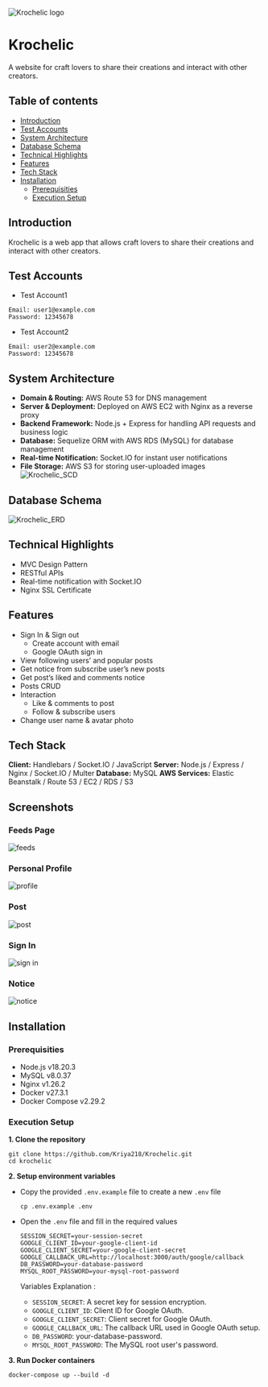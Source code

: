 ![Krochelic logo](https://github.com/user-attachments/assets/d2b73130-672a-45d8-980c-ebbb019c91ef)

# Krochelic
A website for craft lovers to share their creations and interact with other creators.

## Table of contents
- [Introduction](#Introduction)
- [Test Accounts](#Test-Accounts)
- [System Architecture](#System-Architecture)
- [Database Schema](#Database-Schema)
- [Technical Highlights](#Technical-Highlights)
- [Features](#Features)
- [Tech Stack](#Tech-Stack)
- [Installation](#Installation)
  - [Prerequisities](#Prerequisities)
  - [Execution Setup](#Execution-Setup)
## Introduction
Krochelic is a web app that allows craft lovers to share their creations and interact with other creators.
## Test Accounts
- Test Account1
```
Email: user1@example.com
Password: 12345678
```
- Test Account2
```
Email: user2@example.com
Password: 12345678
```
## System Architecture
- **Domain & Routing:** AWS Route 53 for DNS management
- **Server & Deployment:** Deployed on AWS EC2 with Nginx as a reverse proxy
- **Backend Framework:** Node.js + Express for handling API requests and business logic
- **Database:** Sequelize ORM with AWS RDS (MySQL) for database management
- **Real-time Notification:** Socket.IO for instant user notifications
- **File Storage:** AWS S3 for storing user-uploaded images
![Krochelic_SCD](https://github.com/user-attachments/assets/4b9e7530-824c-4c31-a32f-b5e8ae05b18a)

## Database Schema
![Krochelic_ERD](https://github.com/user-attachments/assets/964f63f8-1c65-4986-b19a-93302b2d8028)

## Technical Highlights
- MVC Design Pattern
- RESTful APIs
- Real-time notification with Socket.IO 
- Nginx SSL Certificate

## Features
- Sign In & Sign out
    - Create account with email
    - Google OAuth sign in
- View following users’ and popular posts
- Get notice from subscribe user’s new posts
- Get post’s liked and comments notice
- Posts CRUD
- Interaction
    - Like & comments to post
    - Follow & subscribe users
- Change user name & avatar photo

## Tech Stack
**Client:** Handlebars / Socket.IO / JavaScript
**Server:** Node.js / Express / Nginx / Socket.IO / Multer
**Database:** MySQL
**AWS Services:** Elastic Beanstalk / Route 53 / EC2 / RDS / S3

## Screenshots
### Feeds Page
![feeds](https://github.com/user-attachments/assets/d122790d-45ce-4457-9197-b14f59bd5bd3)
### Personal Profile
![profile](https://github.com/user-attachments/assets/96b1b410-0b67-4b0d-b0c1-cfd3afb88eec)
### Post
![post](https://github.com/user-attachments/assets/60551203-d118-4926-86fb-fc8927c10935)
### Sign In
![sign in](https://github.com/user-attachments/assets/64984fae-7eda-48fb-839b-b3779fa86d20)
### Notice
![notice](https://github.com/user-attachments/assets/b1145838-121d-4a3a-bae0-a15f3c0b1723)


## Installation
### Prerequisities
- Node.js v18.20.3
- MySQL v8.0.37
- Nginx v1.26.2
- Docker v27.3.1
- Docker Compose v2.29.2

### Execution Setup
**1. Clone the repository**
```
git clone https://github.com/Kriya218/Krochelic.git
cd krochelic
```
**2. Setup environment variables**
- Copy the provided `.env.example` file to create a new `.env` file

  ```
  cp .env.example .env
  ```
  
- Open the `.env` file and fill in the required values
  ```
  SESSION_SECRET=your-session-secret
  GOOGLE_CLIENT_ID=your-google-client-id
  GOOGLE_CLIENT_SECRET=your-google-client-secret
  GOOGLE_CALLBACK_URL=http://localhost:3000/auth/google/callback
  DB_PASSWORD=your-database-password
  MYSQL_ROOT_PASSWORD=your-mysql-root-password  
  ```
  
  Variables Explanation :
  - `SESSION_SECRET`: A secret key for session encryption.
  - `GOOGLE_CLIENT_ID`: Client ID for Google OAuth.
  - `GOOGLE_CLIENT_SECRET`: Client secret for Google OAuth.
  - `GOOGLE_CALLBACK_URL`: The callback URL used in Google OAuth setup.
  - `DB_PASSWORD`: your-database-password.
  - `MYSQL_ROOT_PASSWORD`: The MySQL root user's password.

**3. Run Docker containers**
```
docker-compose up --build -d
```
